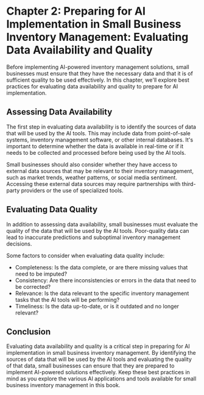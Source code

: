 Chapter 2: Preparing for AI Implementation in Small Business Inventory Management: Evaluating Data Availability and Quality
===========================================================================================================================

Before implementing AI-powered inventory management solutions, small businesses must ensure that they have the necessary data and that it is of sufficient quality to be used effectively. In this chapter, we'll explore best practices for evaluating data availability and quality to prepare for AI implementation.

Assessing Data Availability
---------------------------

The first step in evaluating data availability is to identify the sources of data that will be used by the AI tools. This may include data from point-of-sale systems, inventory management software, or other internal databases. It's important to determine whether the data is available in real-time or if it needs to be collected and processed before being used by the AI tools.

Small businesses should also consider whether they have access to external data sources that may be relevant to their inventory management, such as market trends, weather patterns, or social media sentiment. Accessing these external data sources may require partnerships with third-party providers or the use of specialized tools.

Evaluating Data Quality
-----------------------

In addition to assessing data availability, small businesses must evaluate the quality of the data that will be used by the AI tools. Poor-quality data can lead to inaccurate predictions and suboptimal inventory management decisions.

Some factors to consider when evaluating data quality include:

* Completeness: Is the data complete, or are there missing values that need to be imputed?
* Consistency: Are there inconsistencies or errors in the data that need to be corrected?
* Relevance: Is the data relevant to the specific inventory management tasks that the AI tools will be performing?
* Timeliness: Is the data up-to-date, or is it outdated and no longer relevant?

Conclusion
----------

Evaluating data availability and quality is a critical step in preparing for AI implementation in small business inventory management. By identifying the sources of data that will be used by the AI tools and evaluating the quality of that data, small businesses can ensure that they are prepared to implement AI-powered solutions effectively. Keep these best practices in mind as you explore the various AI applications and tools available for small business inventory management in this book.


